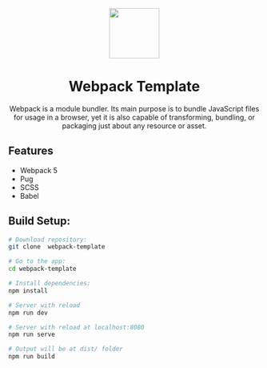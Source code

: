 <div align="center">
  <img width="100" height="100" src="https://webpack.js.org/assets/icon-square-big.svg">
  <h1>Webpack Template</h1>
  <p>
    Webpack is a module bundler. Its main purpose is to bundle JavaScript files for usage in a browser, yet it is also capable of transforming, bundling, or packaging just about any resource or asset.
  </p>
</div>

## Features
- Webpack 5
- Pug
- SCSS
- Babel

## Build Setup:

```bash
# Download repository:
git clone  webpack-template

# Go to the app:
cd webpack-template

# Install dependencies:
npm install

# Server with reload
npm run dev

# Server with reload at localhost:8080
npm run serve

# Output will be at dist/ folder
npm run build
```






